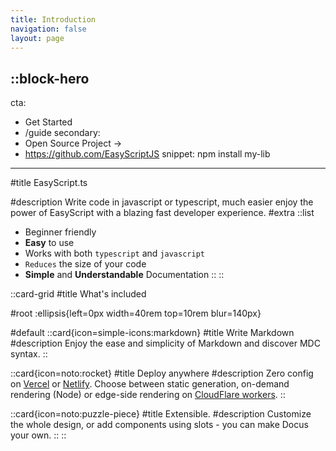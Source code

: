 ```yaml
---
title: Introduction
navigation: false
layout: page
---
```


::block-hero
---
cta:
  - Get Started
  - /guide
secondary:
  - Open Source Project →
  - https://github.com/EasyScriptJS
snippet: npm install my-lib
---

#title
EasyScript.ts

#description
Write code in javascript or typescript, much easier enjoy the power of EasyScript with a blazing fast developer experience.
#extra
  ::list
  - Beginner friendly
  - **Easy** to use
  - Works with both `typescript` and `javascript` 
  - `Reduces` the size of your code 
  - **Simple** and **Understandable** Documentation
  ::
::

::card-grid
#title
What's included

#root
:ellipsis{left=0px width=40rem top=10rem blur=140px}

#default
  ::card{icon=simple-icons:markdown}
  #title
  Write Markdown
  #description
  Enjoy the ease and simplicity of Markdown and discover MDC syntax.
  ::

  ::card{icon=noto:rocket}
  #title
  Deploy anywhere
  #description
  Zero config on [Vercel](https://vercel.com) or [Netlify](https://netlify.com). Choose between static generation, on-demand rendering (Node) or edge-side rendering on [CloudFlare workers](https://workers.cloudflare.com).
  ::

  ::card{icon=noto:puzzle-piece}
  #title
  Extensible.
  #description
  Customize the whole design, or add components using slots - you can make Docus your own.
  ::
::
